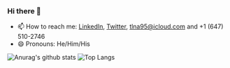 ### Hi there 👋

- 📫 How to reach me: [LinkedIn](https://www.linkedin.com/in/95tuanle/), [Twitter](https://twitter.com/95tuanle), tlna95@icloud.com and +1 (647) 510-2746
- 😄 Pronouns: He/Him/His

![Anurag's github stats](https://github-readme-stats.vercel.app/api?username=95tuanle)
![Top Langs](https://github-readme-stats.vercel.app/api/top-langs/?username=95tuanle&layout=compact)